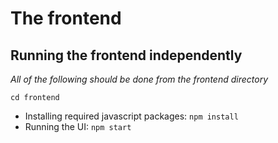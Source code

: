 # The frontend

## Running the frontend independently

_All of the following should be done from the frontend directory_

`cd frontend`

- Installing required javascript packages:
  `npm install`
- Running the UI:
  `npm start`
